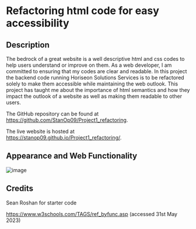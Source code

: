 # Refactoring html code for easy accessibility

## Description
The bedrock of a great website is a well descriptive html and css codes to help users understand or improve on them. As a web developer, I am committed to ensuring that my codes are clear and readable. In this project the backend code running Horiseon Solutions Services is to be refactored solely to make them accessible while maintaining the web outlook. This project has taught me about the importance of html semantics and how they impact the outlook of a website as well as making them readable to other users. 

The GitHub repository can be found at https://github.com/StanOp09/Project1_refactoring.

The live website is hosted at https://stanop09.github.io/Project1_refactoring/.

## Appearance and Web Functionality
![image](https://github.com/StanOp09/Project1_refactoring/assets/86489635/467b6e30-96d3-450f-95b0-6caea96fd674)


## Credits
Sean Roshan for starter code

https://www.w3schools.com/TAGS/ref_byfunc.asp (accessed 31st May 2023)
